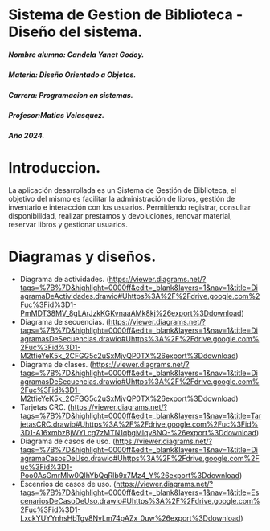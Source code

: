 # Sistema de Gestion de Biblioteca - Diseño del sistema. 

<p>

</p>

##### Nombre alumno: Candela Yanet Godoy.
##### Materia: Diseño Orientado a Objetos. 
##### Carrera: Programacion en sistemas. 
##### Profesor:Matias Velasquez.
##### Año 2024. 

# Introduccion. 

<p>

</p>

La aplicación desarrollada es un Sistema de Gestión de Biblioteca, el objetivo del mismo es facilitar la administración de libros, gestión de inventario e interacción con los usuarios. Permitiendo registrar, consultar disponibilidad, realizar prestamos y devoluciones, renovar material, reservar libros y gestionar usuarios.

# Diagramas y diseños. 

- Diagrama de actividades.
(https://viewer.diagrams.net/?tags=%7B%7D&highlight=0000ff&edit=_blank&layers=1&nav=1&title=DiagramaDeActividades.drawio#Uhttps%3A%2F%2Fdrive.google.com%2Fuc%3Fid%3D1-PmMDT38MV_8gLArJzkKGKvnaaAMk8kj%26export%3Ddownload)
- Diagrama de secuencias. 
(https://viewer.diagrams.net/?tags=%7B%7D&highlight=0000ff&edit=_blank&layers=1&nav=1&title=DiagramasDeSecuencias.drawio#Uhttps%3A%2F%2Fdrive.google.com%2Fuc%3Fid%3D1-M2tfieYeK5k_2CFGG5c2uSxMjvQP0TX%26export%3Ddownload) 
- Diagrama de clases. 
(https://viewer.diagrams.net/?tags=%7B%7D&highlight=0000ff&edit=_blank&layers=1&nav=1&title=DiagramasDeSecuencias.drawio#Uhttps%3A%2F%2Fdrive.google.com%2Fuc%3Fid%3D1-M2tfieYeK5k_2CFGG5c2uSxMjvQP0TX%26export%3Ddownload)
- Tarjetas CRC.
(https://viewer.diagrams.net/?tags=%7B%7D&highlight=0000ff&edit=_blank&layers=1&nav=1&title=TarjetasCRC.drawio#Uhttps%3A%2F%2Fdrive.google.com%2Fuc%3Fid%3D1-A16xmbzBjWYLcg7zMTN1qbgMIqv8NQ-%26export%3Ddownload) 
- Diagrama de casos de uso. 
(https://viewer.diagrams.net/?tags=%7B%7D&highlight=0000ff&edit=_blank&layers=1&nav=1&title=DiagramaCasosDeUso.drawio#Uhttps%3A%2F%2Fdrive.google.com%2Fuc%3Fid%3D1-Poo0AsGmrMlw0QlhYbQgRlb9x7Mz4_Y%26export%3Ddownload) 
- Escenrios de casos de uso. 
(https://viewer.diagrams.net/?tags=%7B%7D&highlight=0000ff&edit=_blank&layers=1&nav=1&title=EscenariosDeCasoDeUso.drawio#Uhttps%3A%2F%2Fdrive.google.com%2Fuc%3Fid%3D1-LxckYUYYnhsHbTgv8NvLm74pAZx_0uw%26export%3Ddownload)


